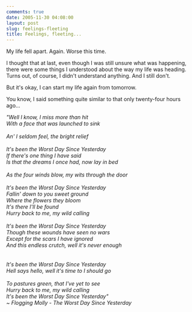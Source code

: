 ```yaml
---
comments: true
date: 2005-11-30 04:08:00
layout: post
slug: feelings-fleeting
title: Feelings, fleeting...
---
```


My life fell apart.  Again.  Worse this time.  

I thought that at last, even though I was still unsure what was happening, there were some things I understood about the way my life was heading.  Turns out, of course, I didn't understand anything.  And I still don't.  

But it's okay, I can start my life again from tomorrow.  

You know, I said something quite similar to that only twenty-four hours ago...  

*"Well I know, I miss more than hit  <br/>
With a face that was launched to sink<br/>  
An' I seldom feel, the bright relief  <br/><br/>
It's been the Worst Day Since Yesterday  <br/>
If there's one thing I have said  <br/>
Is that the dreams I once had, now lay in bed<br/>  
As the four winds blow, my wits through the door  <br/><br/>
It's been the Worst Day Since Yesterday  <br/>
Fallin' down to you sweet ground  <br/>
Where the flowers they bloom  <br/>
It's there I'll be found  <br/>
Hurry back to me, my wild calling<br/>  <br/>
It's been the Worst Day Since Yesterday<br/> 
Though these wounds have seen no wars  <br/>
Except for the scars I have ignored  <br/>
And this endless crutch, well it's never enough<br/><br/>  
It's been the Worst Day Since Yesterday  <br/>
Hell says hello, well it's time to I should go<br/>  
To pastures green, that I've yet to see  <br/>
Hurry back to me, my wild calling  <br/>
It's been the Worst Day Since Yesterday"<br/>
~ Flogging Molly - The Worst Day Since Yesterday*
